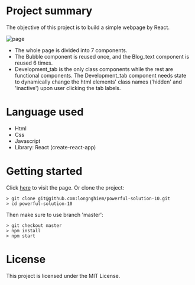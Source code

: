 # Project summary
The objective of this project is to build a simple webpage by React.

![page](https://user-images.githubusercontent.com/3630009/41269202-9f046e52-6e0c-11e8-8f14-efb2ebbde774.png)

* The whole page is divided into 7 components.
* The Bubble component is reused once, and the Blog_text component is reused 6 times.
* Development_tab is the only class components while the rest are functional components. The Development_tab component needs
state to dynamically change the html elements' class names ('hidden' and 'inactive') upon user clicking the tab labels.

# Language used
* Html
* Css
* Javascript
* Library: React (create-react-app)

# Getting started
Click [here](https://longnghiem.github.io/powerful-solution-10/) to visit the page.
Or clone the project:
```
> git clone git@github.com:longnghiem/powerful-solution-10.git
> cd powerful-solution-10
```
Then make sure to use branch 'master':
```
> git checkout master
> npm install
> npm start
```
# License
This project is licensed under the MIT License.
